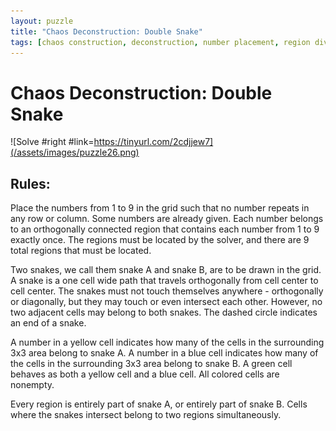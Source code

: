 ```yaml
---
layout: puzzle
title: "Chaos Deconstruction: Double Snake"
tags: [chaos construction, deconstruction, number placement, region division]
---
```


# Chaos Deconstruction: Double Snake

![Solve #right #link=https://tinyurl.com/2cdjjew7](/assets/images/puzzle26.png)

## Rules:

Place the numbers from 1 to 9 in the grid such that no number repeats in any row or column. Some numbers are already given. Each number belongs to an orthogonally connected region that contains each number from 1 to 9 exactly once. The regions must be located by the solver, and there are 9 total regions that must be located.

Two snakes, we call them snake A and snake B, are to be drawn in the grid. A snake is a one cell wide path that travels orthogonally from cell center to cell center. The snakes must not touch themselves anywhere - orthogonally or diagonally, but they may touch or even intersect each other. However, no two adjacent cells may belong to both snakes. The dashed circle indicates an end of a snake.

A number in a yellow cell indicates how many of the cells in the surrounding 3x3 area belong to snake A. A number in a blue cell indicates how many of the cells in the surrounding 3x3 area belong to snake B. A green cell behaves as both a yellow cell and a blue cell. All colored cells are nonempty.

Every region is entirely part of snake A, or entirely part of snake B. Cells where the snakes intersect belong to two regions simultaneously. 
